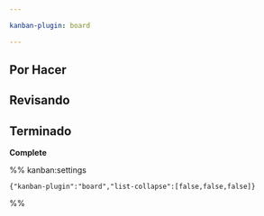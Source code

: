 ```yaml
---

kanban-plugin: board

---
```


## Por Hacer



## Revisando



## Terminado

**Complete**




%% kanban:settings
```
{"kanban-plugin":"board","list-collapse":[false,false,false]}
```
%%